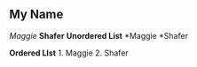 ## My Name
_Maggie_
__Shafer__
**Unordered List**
*Maggie
*Shafer

**Ordered LIst**
1\. Maggie
2\. Shafer